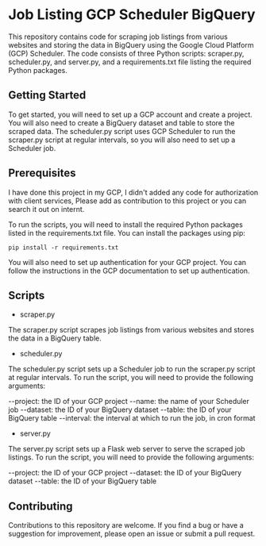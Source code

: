 # Job Listing GCP Scheduler BigQuery
This repository contains code for scraping job listings from various websites and storing the data in BigQuery using the Google Cloud Platform (GCP) Scheduler. The code consists of three Python scripts: scraper.py, scheduler.py, and server.py, and a requirements.txt file listing the required Python packages.

## Getting Started
To get started, you will need to set up a GCP account and create a project. You will also need to create a BigQuery dataset and table to store the scraped data. The scheduler.py script uses GCP Scheduler to run the scraper.py script at regular intervals, so you will also need to set up a Scheduler job.

## Prerequisites
I have done this project in my GCP, I didn't added any code for authorization with client services, Please add as contribution to this project or you can search it out on internt.

To run the scripts, you will need to install the required Python packages listed in the requirements.txt file. You can install the packages using pip:

`pip install -r requirements.txt`

You will also need to set up authentication for your GCP project. You can follow the instructions in the GCP documentation to set up authentication.

## Scripts

- scraper.py

The scraper.py script scrapes job listings from various websites and stores the data in a BigQuery table. 


- scheduler.py

The scheduler.py script sets up a Scheduler job to run the scraper.py script at regular intervals. To run the script, you will need to provide the following arguments:

--project: the ID of your GCP project
--name: the name of your Scheduler job
--dataset: the ID of your BigQuery dataset
--table: the ID of your BigQuery table
--interval: the interval at which to run the job, in cron format


- server.py

The server.py script sets up a Flask web server to serve the scraped job listings. To run the script, you will need to provide the following arguments:

--project: the ID of your GCP project
--dataset: the ID of your BigQuery dataset
--table: the ID of your BigQuery table

## Contributing
Contributions to this repository are welcome. If you find a bug or have a suggestion for improvement, please open an issue or submit a pull request.
